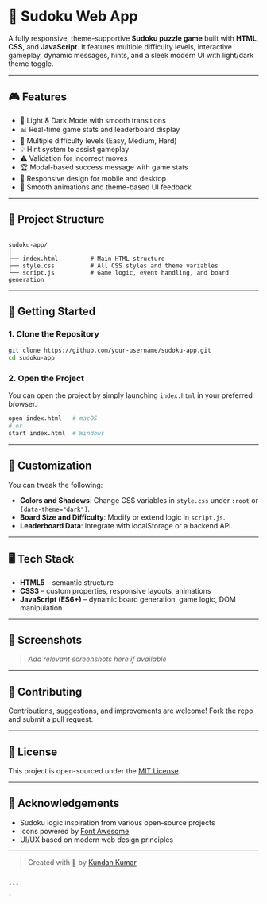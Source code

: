 
# 🧩 Sudoku Web App

A fully responsive, theme-supportive **Sudoku puzzle game** built with **HTML**, **CSS**, and **JavaScript**. It features multiple difficulty levels, interactive gameplay, dynamic messages, hints, and a sleek modern UI with light/dark theme toggle.

---

## 🎮 Features

- 🎨 Light & Dark Mode with smooth transitions
- 📊 Real-time game stats and leaderboard display
- 🧠 Multiple difficulty levels (Easy, Medium, Hard)
- 💡 Hint system to assist gameplay
- ⚠️ Validation for incorrect moves
- 🏆 Modal-based success message with game stats
- 🧱 Responsive design for mobile and desktop
- 🎯 Smooth animations and theme-based UI feedback

---

## 📁 Project Structure

```

sudoku-app/
│
├── index.html         # Main HTML structure
├── style.css          # All CSS styles and theme variables
└── script.js          # Game logic, event handling, and board generation

````

---

## 🚀 Getting Started

### 1. Clone the Repository

```bash
git clone https://github.com/your-username/sudoku-app.git
cd sudoku-app
````

### 2. Open the Project

You can open the project by simply launching `index.html` in your preferred browser.

```bash
open index.html   # macOS
# or
start index.html  # Windows
```

---

## 🔧 Customization

You can tweak the following:

* **Colors and Shadows**: Change CSS variables in `style.css` under `:root` or `[data-theme="dark"]`.
* **Board Size and Difficulty**: Modify or extend logic in `script.js`.
* **Leaderboard Data**: Integrate with localStorage or a backend API.

---

## 🖥️ Tech Stack

* **HTML5** – semantic structure
* **CSS3** – custom properties, responsive layouts, animations
* **JavaScript (ES6+)** – dynamic board generation, game logic, DOM manipulation

---

## 📸 Screenshots

> *Add relevant screenshots here if available*

---

## 🤝 Contributing

Contributions, suggestions, and improvements are welcome!
Fork the repo and submit a pull request.

---

## 📄 License

This project is open-sourced under the [MIT License](LICENSE).

---

## 🙌 Acknowledgements

* Sudoku logic inspiration from various open-source projects
* Icons powered by [Font Awesome](https://fontawesome.com/)
* UI/UX based on modern web design principles

---

> Created with 💙 by [Kundan Kumar ](https://github.com/kundan0008000)

```

---

`
